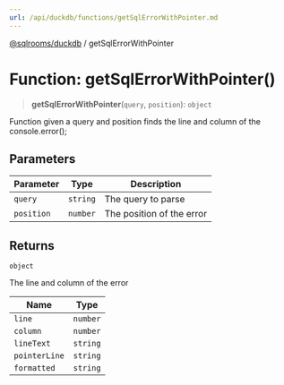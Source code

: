 ```yaml
---
url: /api/duckdb/functions/getSqlErrorWithPointer.md
---
```

[@sqlrooms/duckdb](../index.md) / getSqlErrorWithPointer

# Function: getSqlErrorWithPointer()

> **getSqlErrorWithPointer**(`query`, `position`): `object`

Function given a query and position finds the line and column of the console.error();

## Parameters

| Parameter | Type | Description |
| ------ | ------ | ------ |
| `query` | `string` | The query to parse |
| `position` | `number` | The position of the error |

## Returns

`object`

The line and column of the error

| Name | Type |
| ------ | ------ |
|  `line` | `number` |
|  `column` | `number` |
|  `lineText` | `string` |
|  `pointerLine` | `string` |
|  `formatted` | `string` |
